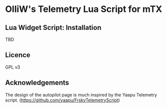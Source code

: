 OlliW's Telemetry Lua Script for mTX
===========

## Lua Widget Script: Installation

TBD

## Licence

GPL v3

## Acknowledgements

The design of the autopilot page is much inspired by the Yaapu Telemetry script. (https://github.com/yaapu/FrskyTelemetryScript)



